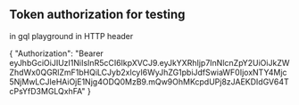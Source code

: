 


## Token authorization for testing

in gql playground in HTTP header

{
  "Authorization": "Bearer eyJhbGciOiJIUzI1NiIsInR5cCI6IkpXVCJ9.eyJkYXRhIjp7InNlcnZpY2UiOiJkZWZhdWx0QGRlZmF1bHQiLCJyb2xlcyI6WyJhZG1pbiJdfSwiaWF0IjoxNTY4Mjc5NjMwLCJleHAiOjE1Njg4ODQ0MzB9.mQw9OhMKcpdUPj8zJAEKDIdGV64TcPsYfD3MGLQxhFA"
}